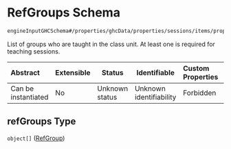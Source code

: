 # RefGroups Schema

```txt
engineInputGHCSchema#/properties/ghcData/properties/sessions/items/properties/refGroups
```

List of groups who are taught in the class unit. At least one is required for teaching sessions.


| Abstract            | Extensible | Status         | Identifiable            | Custom Properties | Additional Properties | Access Restrictions | Defined In                                                         |
| :------------------ | ---------- | -------------- | ----------------------- | :---------------- | --------------------- | ------------------- | ------------------------------------------------------------------ |
| Can be instantiated | No         | Unknown status | Unknown identifiability | Forbidden         | Allowed               | none                | [ghc.schema.json\*](../out/ghc.schema.json "open original schema") |

## refGroups Type

`object[]` ([RefGroup](ghc-properties-ghcdata-properties-sessions-session-properties-refgroups-refgroup.md))
